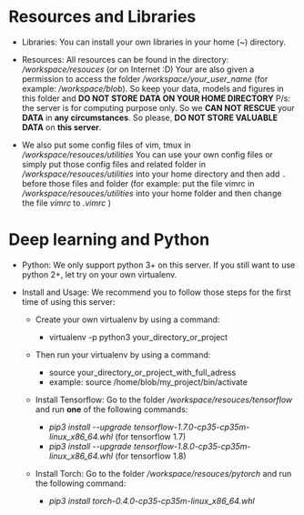 
 # Resources and Libraries
- Libraries:
  You can install your own libraries in your home (~) directory.
  
- Resources:
  All resources can be found in the directory: */workspace/resouces* (or on Internet :D)
  Your are also given a permission to access the folder */workspace/your_user_name* (for example: */workspace/blob*). So keep your data, models and figures in this folder and **DO NOT STORE DATA ON YOUR HOME DIRECTORY**
  P/s: the server is for computing purpose only. So we **CAN NOT RESCUE** your **DATA** in **any circumstances**. So please, **DO NOT STORE VALUABLE DATA** on **this server**. 
  
- We also put some config files of vim, tmux in */workspace/resouces/utilities* 
  You can use your own config files or simply put those config files and related folder in */workspace/resouces/utilities* into your home directory and then add `.` before those files and folder (for example: put the file vimrc in */workspace/resouces/utilities* into your home folder and then change the file *vimrc* to *.vimrc* )

# Deep learning and Python
- Python:  We only support python 3+ on this server. If you still want to use python 2+, let try on your own virtualenv.
  
- Install and Usage: We recommend you to follow those steps for the first time of using this server:
    * Create your own virtualenv by using a command:
        * virtualenv -p python3 your_directory_or_project
        
    * Then run your virtualenv by using a command:
        * source your_directory_or_project_with_full_adress 
        * example: source /home/blob/my_project/bin/activate
    * Install Tensorflow: Go to the folder */workspace/resouces/tensorflow* and run **one** of the following commands:
      * *pip3 install --upgrade tensorflow-1.7.0-cp35-cp35m-linux_x86_64.whl* (for tensorflow 1.7)
      * *pip3 install --upgrade tensorflow-1.8.0-cp35-cp35m-linux_x86_64.whl* (for tensorflow 1.8)
    * Install Torch: Go to the folder */workspace/resouces/pytorch* and run the following command:
      * *pip3 install torch-0.4.0-cp35-cp35m-linux_x86_64.whl*
      
        


